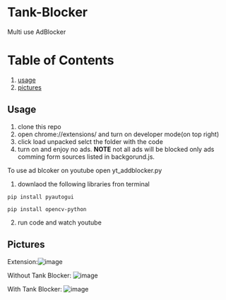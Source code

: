 # Tank-Blocker
Multi use AdBlocker

# Table of Contents

1. [usage](#usage)
2. [pictures](#pictures)
## Usage
1. clone this repo 
2. open chrome://extensions/ and turn on developer mode(on top right)
3. click load unpacked selct the folder with the code
4. turn on and enjoy no ads.
**NOTE** not all ads will be blocked only ads comming form sources listed in backgorund.js.

To use ad blcoker on youtube open yt_addblocker.py
1. downlaod the following libraries fron terminal 
  ```
  pip install pyautogui
  ```
  ```
  pip install opencv-python
  ```
2. run code and watch youtube


## Pictures
Extension:![image](https://user-images.githubusercontent.com/90425309/209993545-a5edf8f2-89bd-46c9-8e47-6856e405a22d.png)

Without Tank Blocker:
![image](https://user-images.githubusercontent.com/90425309/209993198-b2870e00-8257-490e-85df-89d3c8e81d69.png)

With Tank Blocker:
![image](https://user-images.githubusercontent.com/90425309/209993269-4ab3e3b4-6f2b-40a6-b10a-616ae6c30151.png)


